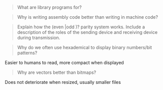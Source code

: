   > What are library programs for?

  > Why is writing assembly code better than writing in machine code?

  > Explain how the (even |odd )? parity system works. Include a
  > description of the roles of the sending device and receiving device
  > during transmission.

  > Why do we often use hexademical to display binary numbers/bit
  > patterns?

Easier to humans to read, more compact when displayed

  > Why are vectors better than bitmaps?

Does not deteriorate when resized, usually smaller files
